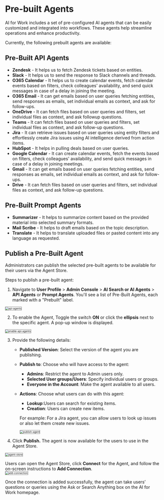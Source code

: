 # Pre-built Agents

AI for Work includes a set of pre-configured AI agents that can be easily customized and integrated into workflows. These agents help streamline operations and enhance productivity.

Currently, the following prebuilt agents are available:

## Pre-Built API Agents

* **Zendesk** - It helps us to fetch Zendesk tickets based on entities.
* **Slack** - It helps us to send the response to Slack channels and threads.
* **O365 Calendar** - It helps us to create calendar events, fetch calendar events based on filters,  check colleagues' availability, and send quick messages in case of a delay in joining the meeting.
* **O365 Email** - It can get emails based on user queries fetching entities, send responses as emails, set individual emails as context, and ask for follow-ups.
* **OneDrive** - It can fetch files based on user queries and filters, set individual files as context, and ask followup questions.
* **Teams** - It can fetch files based on user queries and filters, set individual files as context, and ask follow-up questions.
* **Jira** - It can retrieve issues based on user queries using entity filters and effortlessly create Jira issues using AI intelligence derived from action items.
* **HubSpot** - It helps in pulling deals based on user queries.
* **Google Calendar** - It can create calendar events, fetch the events based on filters, check colleagues' availability, and send quick messages in case of a delay in joining meetings.
* **Gmail** - It can get emails based on user queries fetching entities, send responses as emails, set individual emails as context, and ask for follow-ups.
* **Drive** - It can fetch files based on user queries and filters, set individual files as context, and ask follow-up questions.

## Pre-Built Prompt Agents

* **Summarizer** - It helps to summarize content based on the provided material into selected summary formats.
* **Mail Scribe** - It helps to draft emails based on the topic description.
* **Translate** - It helps to translate uploaded files or pasted content into any language as requested. 

## Publish a Pre-Built Agent

Administrators can publish the selected pre-built agents to be available for their users via the Agent Store. 

Steps to publish a pre-built agent:

1. Navigate to **User Profile** > **Admin Console** > **AI Search or AI Agents** > **API Agents** or **Prompt Agents**. You'll see a list of Pre-Built Agents, each marked with a "Prebuilt" label.
<img src="../images/api-agents.png" alt="api-agents" title="api-agents" style="border: 1px solid gray; zoom:60%;">

2. To enable the Agent, Toggle the switch **ON** or click the **ellipsis** next to the specific agent. A pop-up window is displayed.  
<img src="../images/enable-api-agents.png" alt="enable-api-agents" title="enable-api-agents" style="border: 1px solid gray; zoom:60%;">

3. Provide the following details:
    * **Published Version**: Select the version of the agent you are publishing.
    * **Publish to**: Choose who will have access to the agent:
        * **Admins**: Restrict the agent to Admin users only.
        * **Selected User groups/Users**: Specify individual users or groups.
        * **Everyone in the Account**: Make the agent available to all users.
    * **Actions**: Choose what users can do with this agent:
        * **Lookup**:Users can search for existing items. 
        * **Creation**: Users can create new items.
    
        For example: For a Jira agent, you can allow users to look up issues or also let them create new issues.
  
        <img src="../images/publish-agent.png" alt="publish-agent" title="publish-agent" style="border: 1px solid gray; zoom:60%;">

4. Click **Publish.** The agent is now available for the users to use in the Agent Store.  
<img src="../images/agent-store.png" alt="agent-store" title="agent-store" style="border: 1px solid gray; zoom:60%;">
 
Users can open the Agent Store, click **Connect** for the Agent, and follow the on-screen instructions to **Add Connection**.    
<img src="../images/add-connection.png" alt="add-connection" title="add-connection" style="border: 1px solid gray; zoom:60%;">

Once the connection is added successfully, the agent can take users’ questions or queries using the Ask or Search Anything box on the AI for Work homepage.